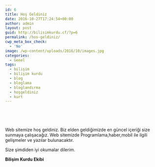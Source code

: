 ```yaml
---
id: 6
title: Hoş Geldiniz
date: 2016-10-27T17:24:54+00:00
author: admin
layout: post
guid: http://bilisimkurdu.cf/?p=6
permalink: /hos-geldiniz/
cwp_meta_box_check:
  - 'No'
image: /wp-content/uploads/2016/10/images.jpg
categories:
  - Genel
tags:
  - bilişim
  - bilişim kurdu
  - blog
  - bloglama
  - bloglandırma
  - hoşgeldiniz
  - kurt
---
```

&nbsp;

&nbsp;

Web sitemize hoş geldiniz. Biz elden geldiğimizde en güncel içeriği size sunmaya çalışacağız. Web sitemizde Programlama,haber,mobil ile ilgili gelişmeler ve yazılar bulunacaktır.

Size şimdiden iyi okumalar dilerim.

 **Bilişim Kurdu Ekibi**